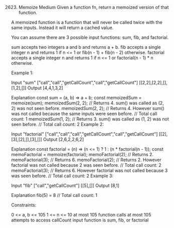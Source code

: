 2623. Memoize Medium
Given a function fn, return a memoized version of that function.

A memoized function is a function that will never be called twice with the same inputs. Instead it will return a cached value.

You can assume there are 3 possible input functions: sum, fib, and factorial.

sum accepts two integers a and b and returns a + b.
fib accepts a single integer n and returns 1 if n <= 1 or fib(n - 1) + fib(n - 2) otherwise.
factorial accepts a single integer n and returns 1 if n <= 1 or factorial(n - 1) * n otherwise.

Example 1:

Input
"sum"
["call","call","getCallCount","call","getCallCount"]
[[2,2],[2,2],[],[1,2],[]]
Output
[4,4,1,3,2]

Explanation
const sum = (a, b) => a + b;
const memoizedSum = memoize(sum);
memoizedSum(2, 2); // Returns 4. sum() was called as (2, 2) was not seen before.
memoizedSum(2, 2); // Returns 4. However sum() was not called because the same inputs were seen before.
// Total call count: 1
memoizedSum(1, 2); // Returns 3. sum() was called as (1, 2) was not seen before.
// Total call count: 2
Example 2:

Input
"factorial"
["call","call","call","getCallCount","call","getCallCount"]
[[2],[3],[2],[],[3],[]]
Output
[2,6,2,2,6,2]

Explanation
const factorial = (n) => (n <= 1) ? 1 : (n * factorial(n - 1));
const memoFactorial = memoize(factorial);
memoFactorial(2); // Returns 2.
memoFactorial(3); // Returns 6.
memoFactorial(2); // Returns 2. However factorial was not called because 2 was seen before.
// Total call count: 2
memoFactorial(3); // Returns 6. However factorial was not called because 3 was seen before.
// Total call count: 2
Example 3:

Input
"fib"
["call","getCallCount"]
[[5],[]]
Output
[8,1]

Explanation
fib(5) = 8
// Total call count: 1



Constraints:

0 <= a, b <= 105
1 <= n <= 10
at most 105 function calls
at most 105 attempts to access callCount
input function is sum, fib, or factorial